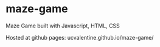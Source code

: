 # maze-game
Maze Game built with Javascript, HTML, CSS 

Hosted at github pages: ucvalentine.github.io/maze-game/
